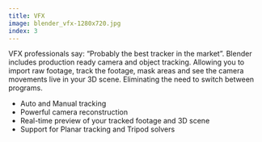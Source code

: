 ```yaml
---
title: VFX
image: blender_vfx-1280x720.jpg
index: 3
---
```

<p>VFX professionals say: “Probably the best tracker in the market”. Blender includes production ready camera and object tracking. Allowing you to import raw footage, track the footage, mask areas and see the camera movements live in your 3D scene. Eliminating the need to switch between programs.</p>

<ul>
    <li>Auto and Manual tracking</li>
    <li>Powerful camera reconstruction</li>
    <li>Real-time preview of your tracked footage and 3D scene</li>
    <li>Support for Planar tracking and Tripod solvers</li>
</ul>